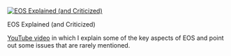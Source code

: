 [![EOS Explained (and Criticized)](http://img.youtube.com/vi/cXVZU2qKP50/0.jpg)](https://youtu.be/cXVZU2qKP50 "EOS Explained (and Criticized)")

<p id="title">EOS Explained (and Criticized)</p>

[YouTube video](https://youtu.be/cXVZU2qKP50) in which I explain some of the key aspects of EOS and point out some issues that are rarely mentioned.

